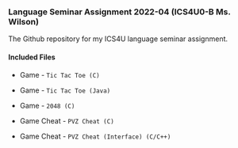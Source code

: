 ### Language Seminar Assignment 2022-04 (ICS4U0-B Ms. Wilson)

The Github repository for my ICS4U language seminar assignment.

#### Included Files

+ Game \- `Tic Tac Toe (C)`

+ Game \- `Tic Tac Toe (Java)`

+ Game \- `2048 (C)`

+ Game Cheat \- `PVZ Cheat (C)`

+ Game Cheat \- `PVZ Cheat (Interface) (C/C++)`

